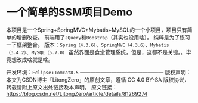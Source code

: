 # 一个简单的SSM项目Demo

本项目是一个Spring+SpringMVC+Mybatis+MySQL的一个小项目，项目只有简单的增删改查。
前端用了`JQuery`和`Boostrap`（其实也没用啥）。
纯粹是为了练习一下框架整合。
版本：`Spring（4.3.6）`、`SpringMVC（4.3.6）`、`Mybatis（3.4.2）`、`MySQL（5.7.0）`
虽然界面是食堂管理系统，但是，这都不是关键。。毕竟想改成啥就是啥。

开发环境：`Eclipse`+`Tomcat8.5`
————————————————
版权声明：本文为CSDN博主「LitongZero」的原创文章，遵循 CC 4.0 BY-SA 版权协议，转载请附上原文出处链接及本声明。
原文链接：https://blog.csdn.net/LitongZero/article/details/81269274